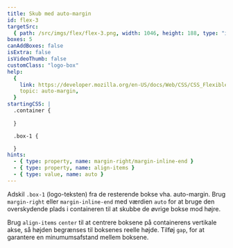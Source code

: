 ```yaml
---
title: Skub med auto-margin
id: flex-3
targetSrc:
  { path: /src/imgs/flex/flex-3.png, width: 1046, height: 188, type: "img" }
boxes: 5
canAddBoxes: false
isExtra: false
isVideoThumb: false
customClass: "logo-box"
help:
  {
    link: https://developer.mozilla.org/en-US/docs/Web/CSS/CSS_Flexible_Box_Layout/Aligning_Items_in_a_Flex_Container#using_auto_margins_for_main_axis_alignment,
    topic: auto-margin,
  }
startingCSS: |
  .container {
    
  }

  .box-1 {

  }
hints:
  - { type: property, name: margin-right/margin-inline-end }
  - { type: property, name: align-items }
  - { type: value, name: auto }
---
```


Adskil `.box-1` (logo-teksten) fra de resterende bokse vha. auto-margin. Brug `margin-right` eller `margin-inline-end` med værdien `auto` for at bruge den overskydende plads i containeren til at skubbe de øvrige bokse mod højre.

Brug `align-items` `center` til at centrere boksene på containerens vertikale akse, så højden begrænses til boksenes reelle højde. Tilføj `gap`, for at garantere en minumumsafstand mellem boksene.

